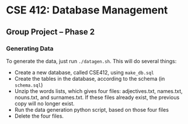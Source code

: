 # CSE 412: Database Management

## Group Project – Phase 2

### Generating Data

To generate the data, just run `./datagen.sh`. This will do several things:

-   Create a new database, called CSE412, using `make_db.sql`
-   Create the tables in the database, according to the schema (in `schema.sql`)
-   Unzip the words lists, which gives four files: adjectives.txt, names.txt, nouns.txt, and surnames.txt. If these files already exist, the previous copy will no longer exist.
-   Run the data generation python script, based on those four files
-   Delete the four files.

